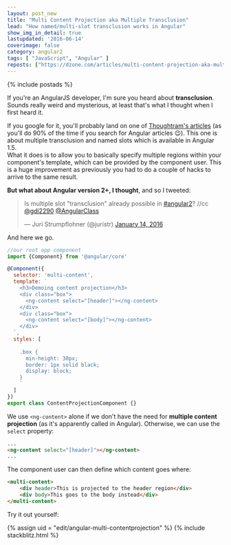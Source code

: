 ```yaml
---
layout: post_new
title: "Multi Content Projection aka Multiple Transclusion"
lead: "How named/multi-slot transclusion works in Angular"
show_img_in_detail: true
lastupdated: '2016-06-14'
coverimage: false
category: angular2
tags: [ "JavaScript", "Angular" ]
reposts: ["https://dzone.com/articles/multi-content-projection-aka-multiple-transclusion"]
---
```


{% include postads %}

If you're an AngularJS developer, I'm sure you heard about **transclusion**. Sounds really weird and mysterious, at least that's what I thought when I first heard it.

If you google for it, you'll probably land on one of [Thoughtram's articles](http://blog.thoughtram.io/angular/2015/11/16/multiple-transclusion-and-named-slots.html) (as you'll do 90% of the time if you search for Angular articles :wink:). This one is about multiple transclusion and named slots which is available in Angular 1.5.  
What it does is to allow you to basically specify multiple regions within your component's template, which can be provided by the component user. This is a huge improvement as previously you had to do a couple of hacks to arrive to the same result.

**But what about Angular version 2+, I thought**, and so I tweeted:

<blockquote class="twitter-tweet" lang="en"><p lang="en" dir="ltr">Is multiple slot &quot;transclusion&quot; already possible in <a href="https://twitter.com/hashtag/angular2?src=hash">#angular2</a>? //cc <a href="https://twitter.com/gdi2290">@gdi2290</a> <a href="https://twitter.com/AngularClass">@AngularClass</a></p>&mdash; Juri Strumpflohner (@juristr) <a href="https://twitter.com/juristr/status/687740501299212288">January 14, 2016</a></blockquote>
<script async src="//platform.twitter.com/widgets.js" charset="utf-8"></script>

And here we go.

```javascript
//our root app component
import {Component} from '@angular/core'

@Component({
  selector: 'multi-content',
  template: `
    <h3>Demoing content projection</h3>
    <div class="box">
      <ng-content select="[header]"></ng-content>
    </div>
    <div class="box">
      <ng-content select="[body]"></ng-content>
    </div>
  `,
  styles: [
    `
    .box {
      min-height: 30px;
      border: 1px solid black;
      display: block;
    }
    `
  ]
})
export class ContentProjectionComponent {}
```

We use `<ng-content>` alone if we don't have the need for **multiple content projection** (as it's apparently called in Angular). Otherwise, we can use the `select` property:

```html
...
<ng-content select="[header]"></ng-content>
...
```

The component user can then define which content goes where:

```html
<multi-content>
    <div header>This is projected to the header region</div>
    <div body>This goes to the body instead</div>
</multi-content>
```

Try it out yourself:

<!-- <iframe src="https://embed.plnkr.co/2UuSqSQt2CCRyhul1aNr/" width="100%" height="400px"> </iframe> -->

{% assign uid = "edit/angular-multi-contentprojection" %}
{% include stackblitz.html %}
